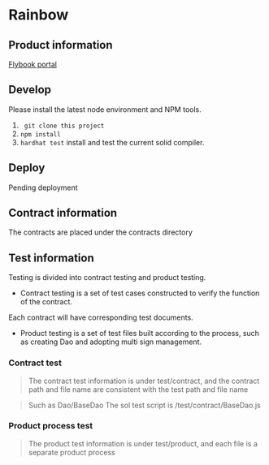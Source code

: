 # Rainbow




## Product information



[Flybook portal](https://xd5mvn33t6.feishu.cn/drive/folder/fldcnMMLcVOBqcURevBHPoT83jg )

## Develop

Please install the latest node environment and NPM tools.

1. ` git clone this project`
2. `npm install`
3. `hardhat test` install and test the current solid compiler.



## Deploy

Pending deployment



## Contract information

The contracts are placed under the contracts directory



## Test information

Testing is divided into contract testing and product testing.

* Contract testing is a set of test cases constructed to verify the function of the contract.

Each contract will have corresponding test documents.

* Product testing is a set of test files built according to the process, such as creating Dao and adopting multi sign management.




### Contract test

>The contract test information is under test/contract, and the contract path and file name are consistent with the test path and file name

>Such as Dao/BaseDao The sol test script is /test/contract/BaseDao.js



### Product process test

>The product test information is under test/product, and each file is a separate product process
